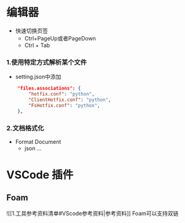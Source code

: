 
# 编辑器

- 快速切换页签
  - Ctrl+PageUp或者PageDown
  - Ctrl + Tab

### 1.使用特定方式解析某个文件
- setting.json中添加
``` json
	"files.associations": {
		"hotfix.conf": "python",
		"ClientHotfix.conf": "python",
		"FsHotfix.conf": "python",
  	},
```

### 2.文档格式化
- Format Document
  - json ...

# VSCode 插件

## Foam
![[1.工具参考资料清单#VScode参考资料|参考资料]]
Foam可以支持双链

